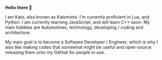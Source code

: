**Hello there 👋**

I am Kato, also known as Katomints. I'm currently proficient in Lua, and Python. I am currently learning JavaScript, and will learn C++ soon.
My main hobbies are Automotives, technology, developing / coding and architecture.

My main goal is to become a Software Developer / Engineer, which is why I also like making codes that somewhat might be useful and open-source releasing them onto my GitHub for people to use.
